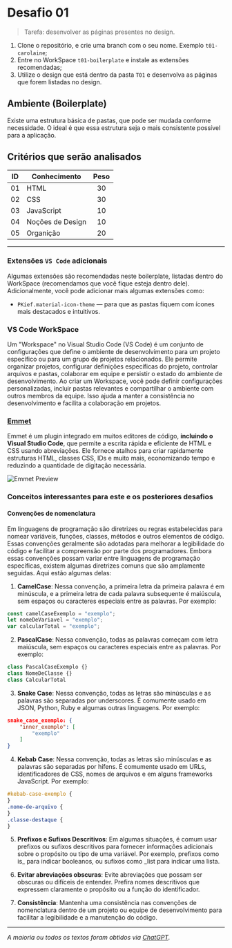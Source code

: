 # Desafio 01

> Tarefa: desenvolver as páginas presentes no design.

1. Clone o repositório, e crie uma branch com o seu nome. Exemplo `t01-carolaine`;
2. Entre no WorkSpace `t01-boilerplate` e instale as extensões recomendadas;
3. Utilize o design que está dentro da pasta `T01` e desenvolva as páginas que forem listadas no design.

## Ambiente (Boilerplate)

Existe uma estrutura básica de pastas, que pode ser mudada conforme necessidade. O ideal é que essa estrutura seja o mais consistente possível para a aplicação.

## Critérios que serão analisados

| ID  | Conhecimento     | Peso |
| --- | ---------------- | :--: |
| 01  | HTML             |  30  |
| 02  | CSS              |  30  |
| 03  | JavaScript       |  10  |
| 04  | Noções de Design |  10  |
| 05  | Organição        |  20  |

---

### Extensões `VS Code` adicionais

Algumas extensões são recomendadas neste boilerplate, listadas dentro do WorkSpace (recomendamos que você fique esteja dentro dele). Adicionalmente, você pode adicionar mais algumas extensões como:

- `PKief.material-icon-theme` &mdash; para que as pastas fiquem com ícones mais destacados e intuitivos.

### VS Code WorkSpace

Um "Workspace" no Visual Studio Code (VS Code) é um conjunto de configurações que define o ambiente de desenvolvimento para um projeto específico ou para um grupo de projetos relacionados. Ele permite organizar projetos, configurar definições específicas do projeto, controlar arquivos e pastas, colaborar em equipe e persistir o estado do ambiente de desenvolvimento. Ao criar um Workspace, você pode definir configurações personalizadas, incluir pastas relevantes e compartilhar o ambiente com outros membros da equipe. Isso ajuda a manter a consistência no desenvolvimento e facilita a colaboração em projetos.

### [Emmet](https://code.visualstudio.com/docs/editor/emmet)

Emmet é um plugin integrado em muitos editores de código, **incluindo o Visual Studio Code**, que permite a escrita rápida e eficiente de HTML e CSS usando abreviações. Ele fornece atalhos para criar rapidamente estruturas HTML, classes CSS, IDs e muito mais, economizando tempo e reduzindo a quantidade de digitação necessária.

![Emmet Preview](https://code.visualstudio.com/assets/docs/editor/emmet/emmet.gif)

### Conceitos interessantes para este e os posteriores desafios

#### Convenções de nomenclatura

Em linguagens de programação são diretrizes ou regras estabelecidas para nomear variáveis, funções, classes, métodos e outros elementos de código. Essas convenções geralmente são adotadas para melhorar a legibilidade do código e facilitar a compreensão por parte dos programadores. Embora essas convenções possam variar entre linguagens de programação específicas, existem algumas diretrizes comuns que são amplamente seguidas. Aqui estão algumas delas:

1. **CamelCase**: Nessa convenção, a primeira letra da primeira palavra é em minúscula, e a primeira letra de cada palavra subsequente é maiúscula, sem espaços ou caracteres especiais entre as palavras. Por exemplo:

```js
const camelCaseExemplo = "exemplo";
let nomeDeVariavel = "exemplo";
var calcularTotal = "exemplo";
```

2. **PascalCase**: Nessa convenção, todas as palavras começam com letra maiúscula, sem espaços ou caracteres especiais entre as palavras. Por exemplo:

```js
class PascalCaseExemplo {}
class NomeDeClasse {}
class CalcularTotal
```

3. **Snake Case**: Nessa convenção, todas as letras são minúsculas e as palavras são separadas por underscores. É comumente usado em JSON, Python, Ruby e algumas outras linguagens. Por exemplo:

```json
snake_case_exemplo: {
	"inner_exemplo": [
		"exemplo"
	]
}
```

4. **Kebab Case**: Nessa convenção, todas as letras são minúsculas e as palavras são separadas por hífens. É comumente usado em URLs, identificadores de CSS, nomes de arquivos e em alguns frameworks JavaScript. Por exemplo:

```css
#kebab-case-exemplo {
}
.nome-de-arquivo {
}
.classe-destaque {
}
```

5. **Prefixos e Sufixos Descritivos**: Em algumas situações, é comum usar prefixos ou sufixos descritivos para fornecer informações adicionais sobre o propósito ou tipo de uma variável. Por exemplo, prefixos como is\_ para indicar booleanos, ou sufixos como \_list para indicar uma lista.

6. **Evitar abreviações obscuras**: Evite abreviações que possam ser obscuras ou difíceis de entender. Prefira nomes descritivos que expressem claramente o propósito ou a função do identificador.

7. **Consistência**: Mantenha uma consistência nas convenções de nomenclatura dentro de um projeto ou equipe de desenvolvimento para facilitar a legibilidade e a manutenção do código.

---

_A maioria ou todos os textos foram obtidos via <u>ChatGPT</u>._
